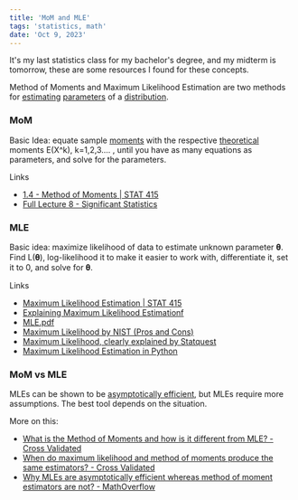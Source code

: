 ```yaml
---
title: 'MoM and MLE'
tags: 'statistics, math'
date: 'Oct 9, 2023'
---
```


It's my last statistics class for my bachelor's degree, and my midterm is tomorrow, these are some resources I found for these concepts.

Method of Moments and Maximum Likelihood Estimation are two methods for [estimating](https://online.stat.psu.edu/stat415/lesson/1) [parameters](https://online.stat.psu.edu/stat415/lesson/1/1.1) of a [distribution](https://en.wikipedia.org/wiki/Probability_distribution).

### MoM

Basic Idea: equate sample [moments](https://gregorygundersen.com/blog/2020/04/11/moments) with the respective [theoretical](https://math.stackexchange.com/questions/2379647/difference-between-theoretic-moment-and-sample-moment-and-understanding) moments E(X^k), k=1,2,3.... , until you have as many equations as parameters, and solve for the parameters.

Links

- [1.4 - Method of Moments | STAT 415](https://online.stat.psu.edu/stat415/lesson/1/1.4)
- [Full Lecture 8 - Significant Statistics](https://significantstatistics.com/index.php/Full_Lecture_8#Method_of_Moments)

### MLE

Basic idea: maximize likelihood of data to estimate unknown parameter 𝛉. Find L(𝛉), log-likelihood it to make it easier to work with, differentiate it, set it to 0, and solve for 𝛉.

Links

- [Maximum Likelihood Estimation | STAT 415](https://online.stat.psu.edu/stat415/lesson/1/1.2)
- [Explaining Maximum Likelihood Estimationf](https://www.rasch.org/rmt/rmt1237.htm)
- [MLE.pdf](https://heather.cs.ucdavis.edu/MLE.pdf)
- [Maximum Likelihood by NIST (Pros and Cons)](https://www.itl.nist.gov/div898/handbook/eda/section3/eda3652.htm)
- [Maximum Likelihood, clearly explained by Statquest](https://www.youtube.com/watch?v=XepXtl9YKwc)
- [Maximum Likelihood Estimation in Python](https://python.quantecon.org/mle.html)

### MoM vs MLE

MLEs can be shown to be [asymptotically efficient](https://www.statistics.com/glossary/asymptotic-efficiency/), but MLEs require more assumptions. The best tool depends on the situation.

More on this:

- [What is the Method of Moments and how is it different from MLE? - Cross Validated](https://stats.stackexchange.com/questions/252936/what-is-the-method-of-moments-and-how-is-it-different-from-mle)
- [When do maximum likelihood and method of moments produce the same estimators? - Cross Validated](https://stats.stackexchange.com/questions/262546/when-do-maximum-likelihood-and-method-of-moments-produce-the-same-estimators)
- [Why MLEs are asymptotically efficient whereas method of moment estimators are not? - MathOverflow](https://mathoverflow.net/questions/451895/why-mles-are-asymptotically-efficient-whereas-method-of-moment-estimators-are-no)
